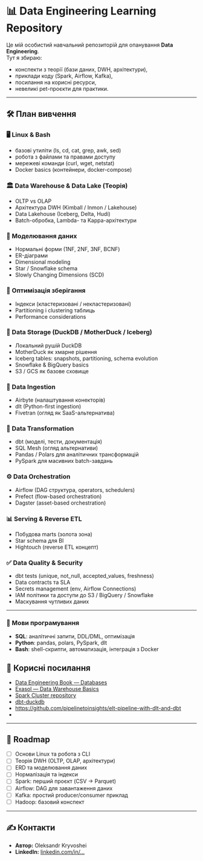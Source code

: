 # 📊 Data Engineering Learning Repository

Це мій особистий навчальний репозиторій для опанування **Data Engineering**.  
Тут я збираю:
- конспекти з теорії (бази даних, DWH, архітектури),
- приклади коду (Spark, Airflow, Kafka),
- посилання на корисні ресурси,
- невеликі pet-проєкти для практики.

---

## 🛠️ План вивчення

### 🖥️ Linux & Bash
- базові утиліти (ls, cd, cat, grep, awk, sed)  
- робота з файлами та правами доступу  
- мережеві команди (curl, wget, netstat)  
- Docker basics (контейнери, docker-compose)  

### 🏛️ Data Warehouse & Data Lake (Теорія)
- OLTP vs OLAP  
- Архітектура DWH (Kimball / Inmon / Lakehouse)  
- Data Lakehouse (Iceberg, Delta, Hudi)  
- Batch-обробка, Lambda- та Kappa-архітектури  

### 📐 Моделювання даних
- Нормальні форми (1NF, 2NF, 3NF, BCNF)  
- ER-діаграми  
- Dimensional modeling  
- Star / Snowflake schema  
- Slowly Changing Dimensions (SCD)  

### 📑 Оптимізація зберігання
- Індекси (кластеризовані / некластеризовані)  
- Partitioning і clustering таблиць  
- Performance considerations  

### 🦆 Data Storage (DuckDB / MotherDuck / Iceberg)
- Локальний рушій DuckDB  
- MotherDuck як хмарне рішення  
- Iceberg tables: snapshots, partitioning, schema evolution  
- Snowflake & BigQuery basics  
- S3 / GCS як базове сховище  

### 🔄 Data Ingestion
- Airbyte (налаштування конекторів)  
- dlt (Python-first ingestion)  
- Fivetran (огляд як SaaS-альтернатива)  

### 🧩 Data Transformation
- dbt (моделі, тести, документація)  
- SQL Mesh (огляд альтернативи)  
- Pandas / Polars для аналітичних трансформацій  
- PySpark для масивних batch-завдань  

### ⚙️ Data Orchestration
- Airflow (DAG структура, operators, schedulers)  
- Prefect (flow-based orchestration)  
- Dagster (asset-based orchestration)  

### 📊 Serving & Reverse ETL
- Побудова marts (золота зона)  
- Star schema для BI  
- Hightouch (reverse ETL концепт)  

### ✅ Data Quality & Security
- dbt tests (unique, not_null, accepted_values, freshness)  
- Data contracts та SLA  
- Secrets management (env, Airflow Connections)  
- IAM політики та доступи до S3 / BigQuery / Snowflake  
- Маскування чутливих даних  

---

### 📝 Мови програмування
- **SQL**: аналітичні запити, DDL/DML, оптимізація  
- **Python**: pandas, polars, PySpark, dlt  
- **Bash**: shell-скрипти, автоматизація, інтеграція з Docker  


## 🔗 Корисні посилання

- [Data Engineering Book — Databases](https://github.com/oleg-agapov/data-engineering-book/blob/master/book/2-beginner-path/2-1-databases/databases.md)  
- [Exasol — Data Warehouse Basics](https://www.exasol.com/hub/data-warehouse/concepts-basics/)  
- [Spark Cluster repository](https://github.com/halltape/HalltapeSparkCluster/tree/main)
- [dbt-duckdb](https://github.com/dbt-labs/jaffle_shop_duckdb)
- https://github.com/pipelinetoinsights/elt-pipeline-with-dlt-and-dbt
- 
---

## 📅 Roadmap

- [ ] Основи Linux та робота з CLI  
- [ ] Теорія DWH (OLTP, OLAP, архітектури)  
- [ ] ERD та моделювання даних  
- [ ] Нормалізація та індекси  
- [ ] Spark: перший проєкт (CSV → Parquet)  
- [ ] Airflow: DAG для завантаження даних  
- [ ] Kafka: простий producer/consumer приклад  
- [ ] Hadoop: базовий конспект  

---

## ✍️ Контакти

- **Автор:** Oleksandr Kryvoshei  
- **LinkedIn:** [linkedin.com/in/...](https://www.linkedin.com/in/oleksandr-kryvoshei-b28b30237/)  






